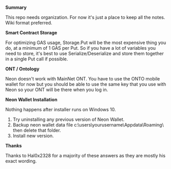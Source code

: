 

**Summary**

This repo needs organization. For now it's just a place to keep all the notes. Wiki format preferred.


**Smart Contract Storage**

For optimizing GAS usage, Storage.Put will be the most expensive thing you do, at a minimum of 1 GAS per Put. So if you have a lot of variables you need to store, it's best to use Serialize/Deserialize and store them together in a single Put call if possible.


**ONT / Ontology**

Neon doesn't work with MainNet ONT. You have to use the ONTO mobile wallet for now but you should be able to use the same key that you use with Neon so your ONT will be there when you log in.


**Neon Wallet Installation**

Nothing happens after installer runs on Windows 10.

1. Try uninstalling any previous version of Neon Wallet.
2. Backup neon wallet data file c:\users\yourusername\Appdata\Roaming\ then delete that folder.
3. Install new version.


**Thanks**

Thanks to Hal0x2328 for a majority of these answers as they are mostly his exact wording.
